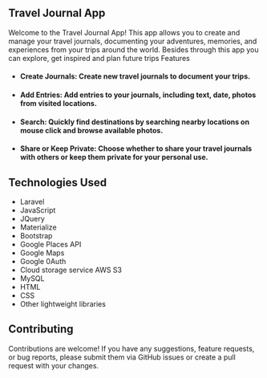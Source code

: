 ## Travel Journal App

Welcome to the Travel Journal App! This app allows you to create and manage your travel journals, documenting your adventures, memories, and experiences from your trips around the world.
Besides through this app you can explore, get inspired and plan future trips
Features

- #### Create Journals: Create new travel journals to document your trips.
- #### Add Entries: Add entries to your journals, including text, date,  photos from visited locations.
- #### Search: Quickly find destinations by searching nearby locations on mouse click and browse available photos.
- #### Share or Keep Private: Choose whether to share your travel journals with others or keep them private for your personal use.

## Technologies Used
- Laravel
- JavaScript
- JQuery
- Materialize
- Bootstrap
- Google Places API
- Google Maps
- Google 0Auth
- Cloud storage service AWS S3
- MySQL
- HTML
- CSS
- Other lightweight libraries

## Contributing
Contributions are welcome! If you have any suggestions, feature requests, or bug reports, please submit them via GitHub issues or create a pull request with your changes.
